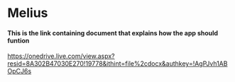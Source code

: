 # Melius

#### This is the link containing document that explains how the app should funtion
https://onedrive.live.com/view.aspx?resid=8A302B47030E270!19778&ithint=file%2cdocx&authkey=!AgPJvh1ABOpCJ6s
